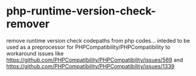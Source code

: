 # php-runtime-version-check-remover
remove runtime version check codepaths from php codes... 
inteded to be used as a preprocessor for PHPCompatibility/PHPCompatibility to workaround issues like https://github.com/PHPCompatibility/PHPCompatibility/issues/569 and https://github.com/PHPCompatibility/PHPCompatibility/issues/1339
